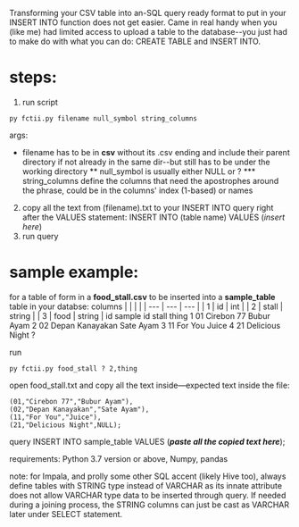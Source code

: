 Transforming your CSV table into an-SQL query ready format to put in your INSERT INTO function does not get easier. Came in real handy when you (like me) had limited access to upload a table to the database--you just had to make do with what you can do: CREATE TABLE and INSERT INTO.

# steps:
1. run script
``` 
py fctii.py filename null_symbol string_columns
```
args:
* filename has to be in **csv** without its .csv ending and include their parent directory if not already in the same dir--but still has to be under the working directory
** null_symbol is usually either NULL or ?
*** string_columns define the columns that need the apostrophes around the phrase, could be in the columns' index (1-based) or names
2. copy all the text from (filename).txt to your INSERT INTO query right after the VALUES statement: INSERT INTO (table name) VALUES (_insert here_)
3. run query

# sample example:
for a table of form in a **food_stall.csv** to be inserted into a **sample_table** table in your databse:
columns
|     |         |           |
| --- | ---     | ---       |
| 1   | id      | int       |
| 2   | stall   | string    |
| 3   | food    | string    |
id
sample
    id  stall             thing
 1  01  Cirebon 77        Bubur Ayam
 2  02  Depan Kanayakan   Sate Ayam
 3  11  For You           Juice
 4  21  Delicious Night   ?

run
``` 
py fctii.py food_stall ? 2,thing
```

open
food_stall.txt
and copy all the text inside—expected text inside the file:
```
(01,"Cirebon 77","Bubur Ayam"),
(02,"Depan Kanayakan","Sate Ayam"),
(11,"For You","Juice"),
(21,"Delicious Night",NULL);
```

query
INSERT INTO sample_table 
VALUES 
(**_paste all the copied text here_**);

requirements: Python 3.7 version or above, Numpy, pandas

note: for Impala, and prolly some other SQL accent (likely Hive too), always define tables with STRING type instead of VARCHAR as its innate attribute does not allow VARCHAR type data to be inserted through query. If needed during a joining process, the STRING columns can just be cast as VARCHAR later under SELECT statement.


